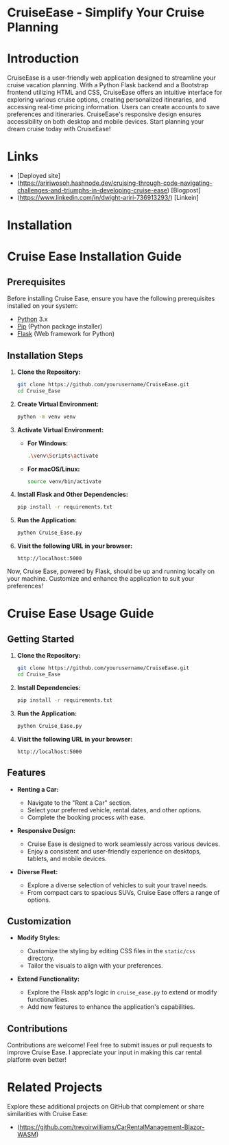 # CruiseEase - Simplify Your Cruise Planning
# Introduction
CruiseEase is a user-friendly web application designed to streamline your cruise vacation planning. With a Python Flask backend and a Bootstrap frontend utilizing HTML and CSS, CruiseEase offers an intuitive interface for exploring various cruise options, creating personalized itineraries, and accessing real-time pricing information. Users can create accounts to save preferences and itineraries. CruiseEase's responsive design ensures accessibility on both desktop and mobile devices. Start planning your dream cruise today with CruiseEase!
# Links
- [Deployed site]
- (https://aririwosoh.hashnode.dev/cruising-through-code-navigating-challenges-and-triumphs-in-developing-cruise-ease) [Blogpost]
- (https://www.linkedin.com/in/dwight-ariri-736913293/) [Linkein]

# Installation
# Cruise Ease Installation Guide

## Prerequisites

Before installing Cruise Ease, ensure you have the following prerequisites installed on your system:

- [Python](https://www.python.org/downloads/) 3.x
- [Pip](https://pip.pypa.io/en/stable/installation/) (Python package installer)
- [Flask](https://flask.palletsprojects.com/en/2.1.x/installation/) (Web framework for Python)

## Installation Steps

1. **Clone the Repository:**
   ```bash
   git clone https://github.com/yourusername/CruiseEase.git
   cd Cruise_Ease
   ```

2. **Create Virtual Environment:**
   ```bash
   python -m venv venv
   ```

3. **Activate Virtual Environment:**
   - **For Windows:**
     ```bash
     .\venv\Scripts\activate
     ```
   - **For macOS/Linux:**
     ```bash
     source venv/bin/activate
     ```

4. **Install Flask and Other Dependencies:**
   ```bash
   pip install -r requirements.txt
   ```

5. **Run the Application:**
   ```bash
   python Cruise_Ease.py
   ```

6. **Visit the following URL in your browser:**
   ```
   http://localhost:5000
   ```

Now, Cruise Ease, powered by Flask, should be up and running locally on your machine. Customize and enhance the application to suit your preferences!

# Cruise Ease Usage Guide

## Getting Started

1. **Clone the Repository:**
   ```bash
   git clone https://github.com/yourusername/CruiseEase.git
   cd Cruise_Ease
   ```

2. **Install Dependencies:**
   ```bash
   pip install -r requirements.txt
   ```

3. **Run the Application:**
   ```bash
   python Cruise_Ease.py
   ```

4. **Visit the following URL in your browser:**
   ```
   http://localhost:5000
   ```

## Features

- **Renting a Car:**
  - Navigate to the "Rent a Car" section.
  - Select your preferred vehicle, rental dates, and other options.
  - Complete the booking process with ease.

- **Responsive Design:**
  - Cruise Ease is designed to work seamlessly across various devices.
  - Enjoy a consistent and user-friendly experience on desktops, tablets, and mobile devices.

- **Diverse Fleet:**
  - Explore a diverse selection of vehicles to suit your travel needs.
  - From compact cars to spacious SUVs, Cruise Ease offers a range of options.

## Customization

- **Modify Styles:**
  - Customize the styling by editing CSS files in the `static/css` directory.
  - Tailor the visuals to align with your preferences.

- **Extend Functionality:**
  - Explore the Flask app's logic in `cruise_ease.py` to extend or modify functionalities.
  - Add new features to enhance the application's capabilities.

## Contributions

Contributions are welcome! Feel free to submit issues or pull requests to improve Cruise Ease. I appreciate your input in making this car rental platform even better!

# Related Projects
Explore these additional projects on GitHub that complement or share similarities with Cruise Ease:
- (https://github.com/trevoirwilliams/CarRentalManagement-Blazor-WASM)
